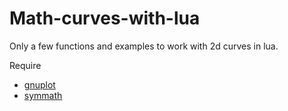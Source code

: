 # Math-curves-with-lua

Only a few functions and examples to work with 2d curves in lua.

Require

- [gnuplot](http://www.gnuplot.info/)
- [symmath](https://github.com/thenumbernine/symmath-lua)
